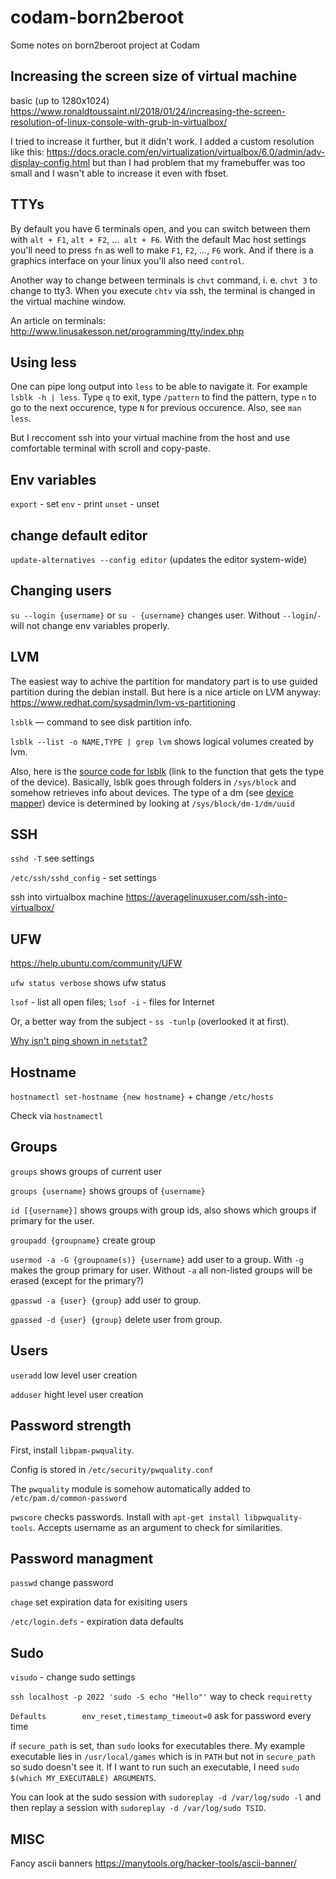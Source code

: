 # codam-born2beroot

Some notes on born2beroot project at Codam

## Increasing the screen size of virtual machine

basic (up to 1280x1024) https://www.ronaldtoussaint.nl/2018/01/24/increasing-the-screen-resolution-of-linux-console-with-grub-in-virtualbox/

I tried to increase it further, but it didn't work. I added a custom resolution like this: https://docs.oracle.com/en/virtualization/virtualbox/6.0/admin/adv-display-config.html but than I had problem that my framebuffer was too small and I wasn't able to increase it even with fbset.

## TTYs

By default you have 6 terminals open, and you can switch between them with
`alt + F1`, `alt + F2`, ...` alt + F6`. With the default Mac host settings you'll need to press `fn` as well to make `F1`, `F2`, …, `F6` work. And if there is a graphics interface on your linux you'll also need `control`.

Another way to change between terminals is `chvt` command, i. e. `chvt 3` to change to tty3. When you execute `chtv` via ssh, the terminal is changed in the virtual machine window.

An article on terminals: http://www.linusakesson.net/programming/tty/index.php 

## Using less

One can pipe long output into `less` to be able to navigate it. For example `lsblk -h | less`. Type `q` to exit, type `/pattern` to find the pattern, type `n` to go to the next occurence, type `N` for previous occurence. Also, see `man less`.

But I reccoment ssh into your virtual machine from the host and use comfortable terminal with scroll and copy-paste.

## Env variables

`export` - set
`env` - print
`unset` - unset

## change default editor

`update-alternatives --config editor` (updates the editor system-wide)

## Changing users

`su --login {username}` or `su - {username}` changes user. Without `--login`/`-` will not change env variables properly.

## LVM

The easiest way to achive the partition for mandatory part is to use guided partition during the debian install. But here is a nice article on LVM anyway: https://www.redhat.com/sysadmin/lvm-vs-partitioning

`lsblk` — command to see disk partition info.

`lsblk --list -o NAME,TYPE | grep lvm` shows logical volumes created by lvm.

Also, here is the [source code for lsblk](https://github.com/util-linux/util-linux/blob/master/misc-utils/lsblk.c#L417-L471) (link to the function that gets the type of the device). Basically, lsblk goes through folders in `/sys/block` and somehow retrieves info about devices. The type of a dm (see [device mapper](https://en.wikipedia.org/wiki/Device_mapper)) device is determined by looking at `/sys/block/dm-1/dm/uuid`


## SSH

`sshd -T` see settings

`/etc/ssh/sshd_config` - set settings

ssh into virtualbox machine https://averagelinuxuser.com/ssh-into-virtualbox/

## UFW

https://help.ubuntu.com/community/UFW

`ufw status verbose` shows ufw status

`lsof` - list all open files; `lsof -i` - files for Internet

Or, a better way from the subject - `ss -tunlp` (overlooked it at first).

[Why isn't ping shown in `netstat`?](https://www.quora.com/Why-doesnt-the-netstat-command-display-any-information-about-ICMP-connections)

## Hostname

`hostnamectl set-hostname {new hostname}` + change `/etc/hosts`

Check via `hostnamectl`

## Groups

`groups` shows groups of current user

`groups {username}` shows groups of `{username}`

`id [{username}]` shows groups with group ids, also shows which groups if primary for the user.

`groupadd {groupname}` create group

`usermod -a -G {groupname(s)} {username}` add user to a group. With `-g` makes the group primary for user. Without `-a` all non-listed groups will be erased (except for the primary?)

`gpasswd -a {user} {group}` add user to group.

`gpassed -d {user} {group}` delete user from group.

## Users

`useradd` low level user creation

`adduser` hight level user creation


## Password strength

First, install `libpam-pwquality`.

Config is stored in `/etc/security/pwquality.conf`

The `pwquality` module is somehow automatically added to `/etc/pam.d/common-password`

`pwscore` checks passwords. Install with `apt-get install libpwquality-tools`. Accepts username as an argument to check for similarities.

## Password managment

`passwd` change password

`chage` set expiration data for exisiting users

`/etc/login.defs` - expiration data defaults

## Sudo

`visudo` - change sudo settings

`ssh localhost -p 2022 'sudo -S echo "Hello"'` way to check `requiretty`

`Defaults        env_reset,timestamp_timeout=0` ask for password every time

if `secure_path` is set, than `sudo` looks for executables there. My example executable lies in `/usr/local/games` which is in `PATH` but not in `secure_path` so sudo doesn't see it. If I want to run such an executable, I need `sudo $(which MY_EXECUTABLE) ARGUMENTS`.

You can look at the sudo session with `sudoreplay -d /var/log/sudo -l` and then replay a session with `sudoreplay -d /var/log/sudo TSID`.

## MISC

Fancy ascii banners https://manytools.org/hacker-tools/ascii-banner/
